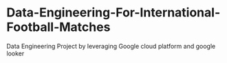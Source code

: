 # Data-Engineering-For-International-Football-Matches
Data Engineering Project by leveraging Google cloud platform and google looker
